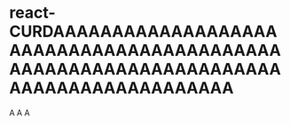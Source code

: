 # react-CURDAAAAAAAAAAAAAAAAAAAAAAAAAAAAAAAAAAAAAAAAAAAAAAAAAAAAAAAAAAAAAAAAAAAAAAAAAAAAAAAAAAAA
A
A
A